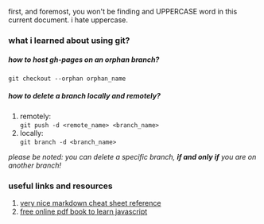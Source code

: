 first, and foremost, you won't be finding and UPPERCASE word in this current document. i hate uppercase. 
### what i learned about using git?

##### how to host gh-pages on an orphan branch? <br>
`git checkout --orphan orphan_name` <br>

##### how to delete a branch locally and remotely?
1. remotely: <br> `git push -d <remote_name> <branch_name>`
2. locally: <br> `git branch -d <branch_name>`

*please be noted: you can delete a specific branch, __if and only if__ you are on another branch!*  

### useful links and resources

1. [very nice markdown cheat sheet reference](https://github.com/adam-p/markdown-here/wiki/Markdown-Cheatsheet)
2. [free online pdf book to learn javascript](https://eloquentjavascript.net/Eloquent_JavaScript.pdf)